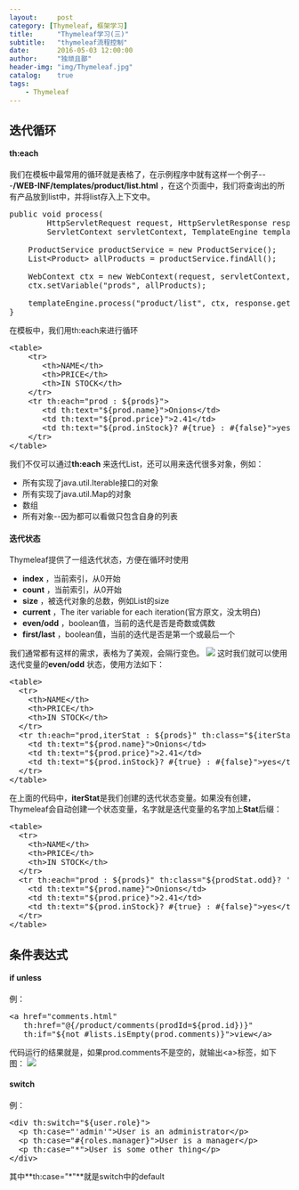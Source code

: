 ```yaml
---
layout:     post
category: [Thymeleaf, 框架学习]
title:      "Thymeleaf学习(三)"
subtitle:   "thymeleaf流程控制"
date:       2016-05-03 12:00:00
author:     "独顽且鄙"
header-img: "img/Thymeleaf.jpg"
catalog:    true
tags:
    - Thymeleaf
---
```


## 迭代循环

#### th:each

我们在模板中最常用的循环就是表格了，在示例程序中就有这样一个例子---**/WEB-INF/templates/product/list.html** ，在这个页面中，我们将查询出的所有产品放到list中，并将list存入上下文中。


<pre class="prettyprint linenums">
public void process(
        HttpServletRequest request, HttpServletResponse response,
        ServletContext servletContext, TemplateEngine templateEngine) {

    ProductService productService = new ProductService();
    List&lt;Product&gt; allProducts = productService.findAll(); 

    WebContext ctx = new WebContext(request, servletContext, request.getLocale());
    ctx.setVariable("prods", allProducts);

    templateEngine.process("product/list", ctx, response.getWriter());
}
</pre>

在模板中，我们用th:each来进行循环
<pre class="prettyprint linenums">
&lt;table&gt;
    &lt;tr&gt;
       &lt;th&gt;NAME&lt;/th&gt;
       &lt;th&gt;PRICE&lt;/th&gt;
       &lt;th&gt;IN STOCK&lt;/th&gt;
    &lt;/tr&gt;
    &lt;tr th:each="prod : ${prods}"&gt;
       &lt;td th:text="${prod.name}"&gt;Onions&lt;/td&gt;
       &lt;td th:text="${prod.price}"&gt;2.41&lt;/td&gt;
       &lt;td th:text="${prod.inStock}? #{true} : #{false}"&gt;yes&lt;/td&gt;
    &lt;/tr&gt;
&lt;/table&gt;
</pre>

我们不仅可以通过**th:each** 来迭代List，还可以用来迭代很多对象，例如：

- 所有实现了java.util.Iterable接口的对象
- 所有实现了java.util.Map的对象
- 数组
- 所有对象--因为都可以看做只包含自身的列表

#### 迭代状态

Thymeleaf提供了一组迭代状态，方便在循环时使用

- **index** ，当前索引，从0开始
- **count** ，当前索引，从0开始
- **size** ，被迭代对象的总数，例如List的size
- **current** ，The iter variable for each iteration(官方原文，没太明白)
- **even/odd** ，boolean值，当前的迭代是否是奇数或偶数
- **first/last** ，boolean值，当前的迭代是否是第一个或最后一个

我们通常都有这样的需求，表格为了美观，会隔行变色。
![](http://i3.piimg.com/00de6777ea8d3f44.png)
这时我们就可以使用迭代变量的**even/odd** 状态，使用方法如下：
<pre class="prettyprint linenums">
&lt;table&gt;
  &lt;tr&gt;
    &lt;th&gt;NAME&lt;/th&gt;
    &lt;th&gt;PRICE&lt;/th&gt;
    &lt;th&gt;IN STOCK&lt;/th&gt;
  &lt;/tr&gt;
  &lt;tr th:each="prod,iterStat : ${prods}" th:class="${iterStat.odd}? 'odd'"&gt;
    &lt;td th:text="${prod.name}"&gt;Onions&lt;/td&gt;
    &lt;td th:text="${prod.price}"&gt;2.41&lt;/td&gt;
    &lt;td th:text="${prod.inStock}? #{true} : #{false}"&gt;yes&lt;/td&gt;
  &lt;/tr&gt;
&lt;/table&gt;
</pre>

在上面的代码中，**iterStat**是我们创建的迭代状态变量。如果没有创建，Thymeleaf会自动创建一个状态变量，名字就是迭代变量的名字加上**Stat**后缀：
<pre class="prettyprint linenums">
&lt;table&gt;
  &lt;tr&gt;
    &lt;th&gt;NAME&lt;/th&gt;
    &lt;th&gt;PRICE&lt;/th&gt;
    &lt;th&gt;IN STOCK&lt;/th&gt;
  &lt;/tr&gt;
  &lt;tr th:each="prod : ${prods}" th:class="${prodStat.odd}? 'odd'"&gt;
    &lt;td th:text="${prod.name}"&gt;Onions&lt;/td&gt;
    &lt;td th:text="${prod.price}"&gt;2.41&lt;/td&gt;
    &lt;td th:text="${prod.inStock}? #{true} : #{false}"&gt;yes&lt;/td&gt;
  &lt;/tr&gt;
&lt;/table&gt;
</pre>

## 条件表达式

#### if unless

例：
<pre class="prettyprint linenums">
&lt;a href="comments.html"
   th:href="@{/product/comments(prodId=${prod.id})}" 
   th:if="${not #lists.isEmpty(prod.comments)}"&gt;view&lt;/a&gt;
</pre>

代码运行的结果就是，如果prod.comments不是空的，就输出&lt;a&gt;标签，如下图：
![](http://i3.piimg.com/00de6777ea8d3f44.png)

#### switch

例：
<pre class="prettyprint linenums">
&lt;div th:switch="${user.role}"&gt;
  &lt;p th:case="'admin'"&gt;User is an administrator&lt;/p&gt;
  &lt;p th:case="#{roles.manager}"&gt;User is a manager&lt;/p&gt;
  &lt;p th:case="*"&gt;User is some other thing&lt;/p&gt;
&lt;/div&gt;
</pre>

其中**th:case="*"**就是switch中的default


